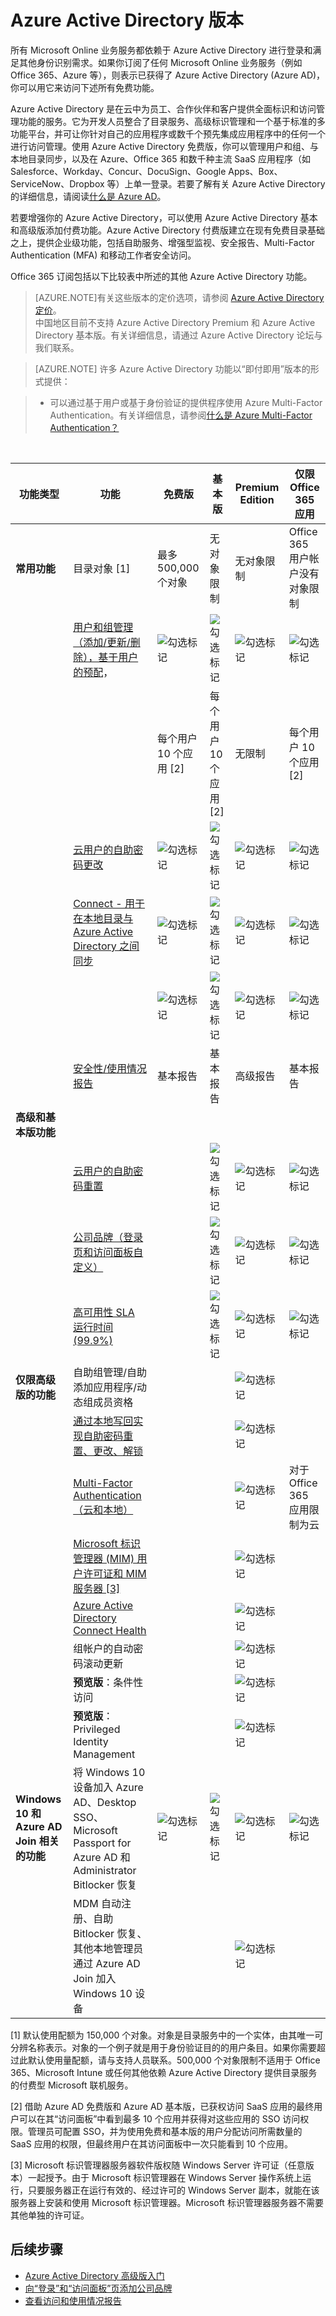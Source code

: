 <properties 
	pageTitle="Azure Active Directory 版本" 
	description="本主题介绍 Azure Active Directory 的免费版和付费版选项。" 
	services="active-directory" 
	documentationCenter="" 
	authors="MarkusVi"
	manager="stevenpo"
	editor=""/>

<tags 
	ms.service="active-directory" 
	ms.date="12/04/2015"
	wacn.date="01/29/2016" />

# Azure Active Directory 版本

所有 Microsoft Online 业务服务都依赖于 Azure Active Directory 进行登录和满足其他身份识别需求。如果你订阅了任何 Microsoft Online 业务服务（例如 Office 365、Azure 等），则表示已获得了 Azure Active Directory (Azure AD)，你可以用它来访问下述所有免费功能。

Azure Active Directory 是在云中为员工、合作伙伴和客户提供全面标识和访问管理功能的服务。它为开发人员整合了目录服务、高级标识管理和一个基于标准的多功能平台，并可让你针对自己的应用程序或数千个预先集成应用程序中的任何一个进行访问管理。使用 Azure Active Directory 免费版，你可以管理用户和组、与本地目录同步，以及在 Azure、Office 365 和数千种主流 SaaS 应用程序（如 Salesforce、Workday、Concur、DocuSign、Google Apps、Box、ServiceNow、Dropbox 等）上单一登录。若要了解有关 Azure Active Directory 的详细信息，请阅读[什么是 Azure AD](/documentation/articles/active-directory-whatis)。


若要增强你的 Azure Active Directory，可以使用 Azure Active Directory 基本和高级版添加付费功能。Azure Active Directory 付费版建立在现有免费目录基础之上，提供企业级功能，包括自助服务、增强型监视、安全报告、Multi-Factor Authentication (MFA) 和移动工作者安全访问。

Office 365 订阅包括以下比较表中所述的其他 Azure Active Directory 功能。


> [AZURE.NOTE]有关这些版本的定价选项，请参阅 [Azure Active Directory 定价](https://azure.microsoft.com/zh-CN/pricing/details/active-directory/)。<br>中国地区目前不支持 Azure Active Directory Premium 和 Azure Active Directory 基本版。有关详细信息，请通过 Azure Active Directory 论坛与我们联系。

> [AZURE.NOTE]
> 许多 Azure Active Directory 功能以“即付即用”版本的形式提供：
>
><!--  Active Directory B2C 是适用于面向消费者应用程序的标识和访问管理解决方案。有关详细信息，请参阅 [Azure Active Directory B2C](/documentation/services/active-directory-b2c/)-->
 
>-	可以通过基于用户或基于身份验证的提供程序使用 Azure Multi-Factor Authentication。有关详细信息，请参阅[什么是 Azure Multi-Factor Authentication？](/documentation/articles/multi-factor-authentication)


<br>

| 功能类型| 功能| 免费版| 基本版| Premium Edition| 仅限 Office 365 应用 |
| --- | --- | --- | --- | --- | --- |
| **常用功能**| 目录对象 [1]| 最多 500,000 个对象| 无对象限制| 无对象限制| Office 365 用户帐户没有对象限制|
| | [用户和组管理（添加/更新/删除），基于用户的预配](/documentation/articles/active-directory-administer)，| ![勾选标记][12]| ![勾选标记][12]| ![勾选标记][12]| ![勾选标记][12]|
| | | 每个用户 10 个应用 [2]| 每个用户 10 个应用 [2]| 无限制| 每个用户 10 个应用 [2]|
| | [云用户的自助密码更改](/documentation/articles/active-directory-passwords-update-your-own-password)| ![勾选标记][12]| ![勾选标记][12]| ![勾选标记][12]| ![勾选标记][12]|
| | [Connect - 用于在本地目录与 Azure Active Directory 之间同步](/documentation/articles/active-directory-aadconnect)| ![勾选标记][12]| ![勾选标记][12]| ![勾选标记][12]| ![勾选标记][12]|
| | | ![勾选标记][12]| ![勾选标记][12]| ![勾选标记][12]| ![勾选标记][12]|
| | [安全性/使用情况报告](/documentation/articles/active-directory-view-access-usage-reports)| 基本报告| 基本报告| 高级报告| 基本报告|
| **高级和基本版功能**| 
| | [云用户的自助密码重置](/documentation/articles/active-directory-passwords)| | ![勾选标记][12]| ![勾选标记][12]| ![勾选标记][12]|
| | [公司品牌（登录页和访问面板自定义）](/documentation/articles/active-directory-add-company-branding)| | ![勾选标记][12]| ![勾选标记][12]| ![勾选标记][12]|
| | [高可用性 SLA 运行时间 (99.9%)](https://azure.microsoft.com/support/legal/sla/)| | ![勾选标记][12]| ![勾选标记][12]| ![勾选标记][12]|
| **仅限高级版的功能**| 自助组管理/自助添加应用程序/动态组成员资格| | | ![勾选标记][12]| |
| | [通过本地写回实现自助密码重置、更改、解锁](/documentation/articles/active-directory-passwords-getting-started/#enable-users-to-reset-or-change-their-ad-passwords)| | | ![勾选标记][12]| |
| | [Multi-Factor Authentication（云和本地）](/documentation/articles/multi-factor-authentication)| | | ![勾选标记][12]| 对于 Office 365 应用限制为云|
| | [Microsoft 标识管理器 (MIM) 用户许可证和 MIM 服务器 [3]](http://www.microsoft.com/server-cloud/products/microsoft-identity-manager/default.aspx)| | | ![勾选标记][12]| |
| | [Azure Active Directory Connect Health](/documentation/articles/active-directory-aadconnect-health)| | | ![勾选标记][12]| |
| | 组帐户的自动密码滚动更新| | | ![勾选标记][12]| |
| | **预览版**：条件性访问| | | ![勾选标记][12]| |
| | **预览版**：Privileged Identity Management| | | ![勾选标记][12]| |
| **Windows 10 和 Azure AD Join 相关的功能**| 将 Windows 10 设备加入 Azure AD、Desktop SSO、Microsoft Passport for Azure AD 和 Administrator Bitlocker 恢复| ![勾选标记][12]| ![勾选标记][12]| ![勾选标记][12]| ![勾选标记][12]|
| | MDM 自动注册、自助 Bitlocker 恢复、其他本地管理员通过 Azure AD Join 加入 Windows 10 设备| | | ![勾选标记][12]| |





[1] 默认使用配额为 150,000 个对象。对象是目录服务中的一个实体，由其唯一可分辨名称表示。对象的一个例子就是用于身份验证目的的用户条目。如果你需要超过此默认使用量配额，请与支持人员联系。500,000 个对象限制不适用于 Office 365、Microsoft Intune 或任何其他依赖 Azure Active Directory 提供目录服务的付费型 Microsoft 联机服务。

[2] 借助 Azure AD 免费版和 Azure AD 基本版，已获权访问 SaaS 应用的最终用户可以在其“访问面板”中看到最多 10 个应用并获得对这些应用的 SSO 访问权限。管理员可配置 SSO，并为使用免费和基本版的用户分配访问所需数量的 SaaS 应用的权限，但最终用户在其访问面板中一次只能看到 10 个应用。

[3] Microsoft 标识管理器服务器软件版权随 Windows Server 许可证（任意版本）一起授予。由于 Microsoft 标识管理器在 Windows Server 操作系统上运行，只要服务器正在运行有效的、经过许可的 Windows Server 副本，就能在该服务器上安装和使用 Microsoft 标识管理器。Microsoft 标识管理器服务器不需要其他单独的许可证。




## 后续步骤

- [Azure Active Directory 高级版入门](/documentation/articles/active-directory-get-started-premium)
- [向“登录”和“访问面板”页添加公司品牌](/documentation/articles/active-directory-add-company-branding)
- [查看访问和使用情况报告](/documentation/articles/active-directory-view-access-usage-reports)


<!--Image references-->
[12]: ./media/active-directory-editions/ic195031.png

<!---HONumber=Mooncake_0118_2016-->
